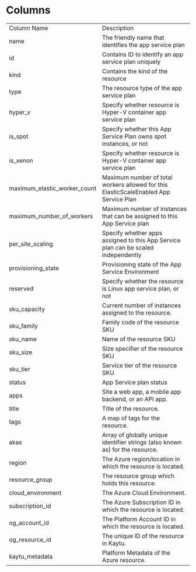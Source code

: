# Columns  

<table>
	<tr><td>Column Name</td><td>Description</td></tr>
	<tr><td>name</td><td>The friendly name that identifies the app service plan</td></tr>
	<tr><td>id</td><td>Contains ID to identify an app service plan uniquely</td></tr>
	<tr><td>kind</td><td>Contains the kind of the resource</td></tr>
	<tr><td>type</td><td>The resource type of the app service plan</td></tr>
	<tr><td>hyper_v</td><td>Specify whether resource is Hyper-V container app service plan</td></tr>
	<tr><td>is_spot</td><td>Specify whether this App Service Plan owns spot instances, or not</td></tr>
	<tr><td>is_xenon</td><td>Specify whether resource is Hyper-V container app service plan</td></tr>
	<tr><td>maximum_elastic_worker_count</td><td>Maximum number of total workers allowed for this ElasticScaleEnabled App Service Plan</td></tr>
	<tr><td>maximum_number_of_workers</td><td>Maximum number of instances that can be assigned to this App Service plan</td></tr>
	<tr><td>per_site_scaling</td><td>Specify whether apps assigned to this App Service plan can be scaled independently</td></tr>
	<tr><td>provisioning_state</td><td>Provisioning state of the App Service Environment</td></tr>
	<tr><td>reserved</td><td>Specify whether the resource is Linux app service plan, or not</td></tr>
	<tr><td>sku_capacity</td><td>Current number of instances assigned to the resource.</td></tr>
	<tr><td>sku_family</td><td>Family code of the resource SKU</td></tr>
	<tr><td>sku_name</td><td>Name of the resource SKU</td></tr>
	<tr><td>sku_size</td><td>Size specifier of the resource SKU</td></tr>
	<tr><td>sku_tier</td><td>Service tier of the resource SKU</td></tr>
	<tr><td>status</td><td>App Service plan status</td></tr>
	<tr><td>apps</td><td>Site a web app, a mobile app backend, or an API app.</td></tr>
	<tr><td>title</td><td>Title of the resource.</td></tr>
	<tr><td>tags</td><td>A map of tags for the resource.</td></tr>
	<tr><td>akas</td><td>Array of globally unique identifier strings (also known as) for the resource.</td></tr>
	<tr><td>region</td><td>The Azure region/location in which the resource is located.</td></tr>
	<tr><td>resource_group</td><td>The resource group which holds this resource.</td></tr>
	<tr><td>cloud_environment</td><td>The Azure Cloud Environment.</td></tr>
	<tr><td>subscription_id</td><td>The Azure Subscription ID in which the resource is located.</td></tr>
	<tr><td>og_account_id</td><td>The Platform Account ID in which the resource is located.</td></tr>
	<tr><td>og_resource_id</td><td>The unique ID of the resource in Kaytu.</td></tr>
	<tr><td>kaytu_metadata</td><td>Platform Metadata of the Azure resource.</td></tr>
</table>